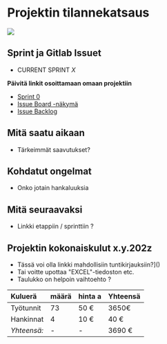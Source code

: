 # Projektin tilannekatsaus

![](https://openclipart.org/image/300px/svg_to_png/121699/project-schedule.png&disposition=attachment)

## Sprint ja Gitlab Issuet

* CURRENT SPRINT _X_

**Päivitä linkit osoittamaan omaan projektiin**

* [Sprint 0](https://gitlab.labranet.jamk.fi/open-project-framework/opf-virtual-company-v1/core/-/milestones/2)
* [Issue Board -näkymä](https://gitlab.labranet.jamk.fi/open-project-framework/opf-virtual-company-v1/core/-/boards)
* [Issue Backlog](https://gitlab.labranet.jamk.fi/open-project-framework/opf-virtual-company-v1/core/issues?scope=all&utf8=%E2%9C%93&state=opened&milestone_title=Backlog)


## Mitä saatu aikaan

* Tärkeimmät saavutukset?

## Kohdatut ongelmat

* Onko jotain hankaluuksia

## Mitä seuraavaksi


* Linkki etappiin / sprinttiin ?

## Projektin kokonaiskulut x.y.202z



* Tässä voi olla linkki mahdollisiin tuntikirjauksiin?]()
* Tai voitte upottaa "EXCEL"-tiedoston etc.
* Taulukko on helpoin vaihtoehto ?



| Kuluerä | määrä |  hinta a | Yhteensä |
|:---|:---|:---|:---|
| Työtunnit | 73 | 50 € | 3650€ |   
| Hankinnat | 4 | 10 € | 40 € |
| *Yhteensä:* |- | - | 3690 € |
